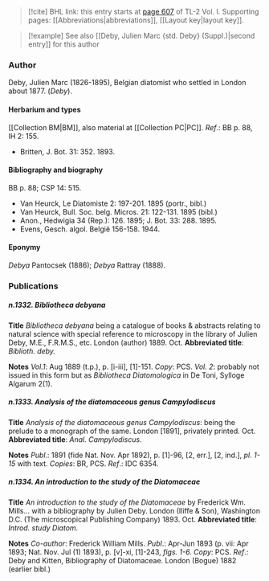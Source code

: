 > [!cite] BHL link: this entry starts at [page 607](https://www.biodiversitylibrary.org/item/103414#page/655/mode/1up) of TL-2 Vol. I.
> Supporting pages: [[Abbreviations|abbreviations]], [[Layout key|layout key]].

> [!example] See also [[Deby, Julien Marc {std. Deby} (Suppl.)|second entry]] for this author

### Author

Deby, Julien Marc (1826-1895), Belgian diatomist who settled in London about 1877. (*Deby*).

#### Herbarium and types

[[Collection BM|BM]], also material at [[Collection PC|PC]].
*Ref*.: BB p. 88, IH 2: 155.
- Britten, J. Bot. 31: 352. 1893.

#### Bibliography and biography

BB p. 88; CSP 14: 515.
- Van Heurck, Le Diatomiste 2: 197-201. 1895 (portr., bibl.)
- Van Heurck, Bull. Soc. belg. Micros. 21: 122-131. 1895 (bibl.)
- Anon., Hedwigia 34 (Rep.): 126. 1895; J. Bot. 33: 288. 1895.
- Evens, Gesch. algol. België 156-158. 1944.

#### Eponymy

*Debya* Pantocsek (1886); *Debya* Rattray (1888).

### Publications

##### n.1332. Bibliotheca debyana

**Title**
*Bibliotheca debyana* being a catalogue of books & abstracts relating to natural science with special reference to microscopy in the library of Julien Deby, M.E., F.R.M.S., etc. London (author) 1889. Oct.
**Abbreviated title**: *Biblioth. deby.*

**Notes**
*Vol.1*: Aug 1889 (t.p.), p. \[i-iii\], \[1\]-151. *Copy*: PCS.
*Vol. 2*: probably not issued in this form but as *Bibliotheca Diatomologica* in De Toni, Sylloge Algarum 2(1).

##### n.1333. Analysis of the diatomaceous genus Campylodiscus

**Title**
*Analysis of the diatomaceous genus Campylodiscus*: being the prelude to a monograph of the same. London \[1891\], privately printed. Oct.
**Abbreviated title**: *Anal. Campylodiscus*.

**Notes**
*Publ*.: 1891 (fide Nat. Nov. Apr 1892), p. \[1\]-96, \[2, err.\], \[2, ind.\], *pl. 1-15* with text.
*Copies*: BR, PCS.
*Ref*.: IDC 6354.

##### n.1334. An introduction to the study of the Diatomaceae

**Title**
*An introduction to the study of the Diatomaceae* by Frederick Wm. Mills... with a bibliography by Julien Deby. London (Iliffe & Son), Washington D.C. (The microscopical Publishing Company) 1893. Oct.
**Abbreviated title**: *Introd. study Diatom.*

**Notes**
*Co-author*: Frederick William Mills.
*Publ*.: Apr-Jun 1893 (p. vii: Apr 1893; Nat. Nov. Jul (1) 1893), p. \[v\]-xi, \[1\]-243, *figs. 1-6. Copy*: PCS.
*Ref*.: Deby and Kitten, Bibliography of Diatomaceae. London (Bogue) 1882 (earlier bibl.)

